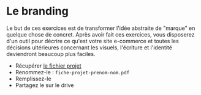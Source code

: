 # Le branding

Le but de ces exercices est de transformer l'idée abstraite de "marque" en quelque chose de concret. Après avoir fait ces exercices, vous disposerez d'un outil pour décrire ce qu'est votre site e-commerce et toutes les décisions ultérieures concernant les visuels, l'écriture et l'identité deviendront beaucoup plus faciles.

- Récupérer [le fichier projet](https://drive.google.com/file/d/1GrRWrxagVEG5Tf8phuZfKfN1RypPAR_a/view?usp=sharing)
- Renommez-le : `fiche-projet-prenom-nom.pdf`
- Remplissez-le
- Partagez le sur le drive
